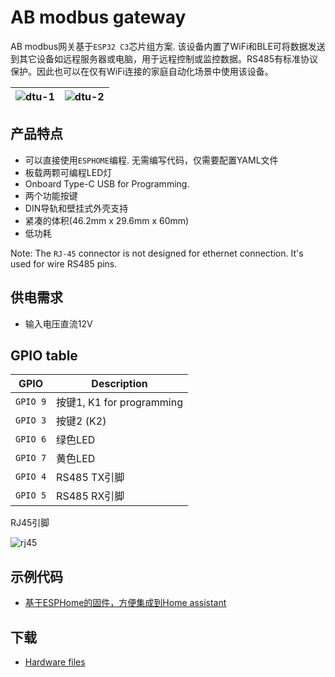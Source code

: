 # AB modbus gateway #

AB modbus网关基于`ESP32 C3`芯片组方案. 该设备内置了WiFi和BLE可将数据发送到其它设备如远程服务器或电脑，用于远程控制或监控数据。RS485有标准协议保护。因此也可以在仅有WiFi连接的家庭自动化场景中使用该设备。

| ![dtu-1](https://i1.aprbrother.com/DTU-1.jpg-320.jpg) | ![dtu-2](https://i1.aprbrother.com/DTUC-2.jpg-320.jpg) |
|------|--------------|

## 产品特点 ##

* 可以直接使用`ESPHOME`编程. 无需编写代码，仅需要配置YAML文件
* 板载两颗可编程LED灯
* Onboard Type-C USB for Programming.
* 两个功能按键
* DIN导轨和壁挂式外壳支持
* 紧凑的体积(46.2mm x 29.6mm x 60mm)
* 低功耗

Note: The `RJ-45` connector is not designed for ethernet connection. It's used for wire RS485 pins.

## 供电需求 ##

* 输入电压直流12V

## GPIO table ##

| GPIO     | Description               |
|----------|---------------------------|
| `GPIO 9` | 按键1, K1 for programming |
| `GPIO 3` | 按键2 (K2)                |
| `GPIO 6` | 绿色LED                   |
| `GPIO 7` | 黄色LED                   |
| `GPIO 4` | RS485 TX引脚              |
| `GPIO 5` | RS485 RX引脚              |

RJ45引脚

![rj45](https://i1.aprbrother.com/rj45-rs485.jpg)

## 示例代码 ##

* [基于ESPHome的固件，方便集成到Home assistant](https://github.com/volca/esphome-modbus)

## 下载 ##

* [Hardware files](https://github.com/AprilBrother/ab-hardware/tree/master/ab-modbus-gateway)


